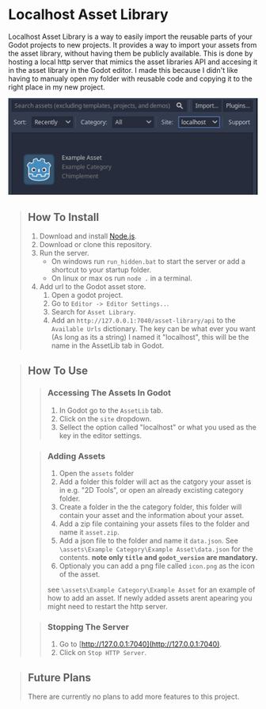 # Localhost Asset Library

Localhost Asset Library is a way to easily import the reusable parts of your Godot projects to new projects. It provides a way to import your assets from the asset library, without having them be publicly available. This is done by hosting a local http server that mimics the asset libraries API and accesing it in the asset library in the Godot editor. I made this because I didn't like having to manualy open my folder with reusable code and copying it to the right place in my new project.

![example](/readme_images/example.png)

> ## How To Install
>
>1. Download and install [Node.js](https://nodejs.org).
>2. Download or clone this repository.
>3. Run the server.
>    -   On windows run `run_hidden.bat` to start the server or add a shortcut to your startup folder.
>    -   On linux or max os run `node .` in a terminal.
>4. Add url to the Godot asset store.
>    1. Open a godot project.
>    2. Go to `Editor -> Editor Settings..`.
>    3. Search for `Asset Library`.
>    4. Add an `http://127.0.0.1:7040/asset-library/api` to the `Available Urls` dictionary. The key can be what ever you want (As long as its a string) I named it "localhost", this will be the name in the AssetLib tab in Godot.

>## How To Use
>
> >### Accessing The Assets In Godot
> >
> >1. In Godot go to the `AssetLib` tab.
> >2. Click on the `site` dropdown.
> >3. Sellect the option called "localhost" or what you used as the key in the editor settings.
>
> >### Adding Assets
> >
> >1. Open the `assets` folder
> >2. Add a folder this folder will act as the catgory your asset is in e.g. "2D Tools", or open an already excisting category folder.
> >3. Create a folder in the the category folder, this folder will contain your asset and the information about your asset.
> >4.  Add a zip file containing your assets files to the folder and name it `asset.zip`.
> >5.  Add a json file to the folder and name it `data.json`. See `\assets\Example Category\Example Asset\data.json` for the contents. **note only `title` and `godot_version` are mandatory.**
> >6. Optionaly you can add a png file called `icon.png` as the icon of the asset.
> >
> > see `\assets\Example Category\Example Asset` for an example of how to add an asset.
> > If newly added assets arent apearing you might need to restart the http server.
>
> >### Stopping The Server
> >
> >1. Go to [http://127.0.0.1:7040](http://127.0.0.1:7040).
> >2. Click on `Stop HTTP Server`.

>## Future Plans
>
>There are currently no plans to add more features to this project.
